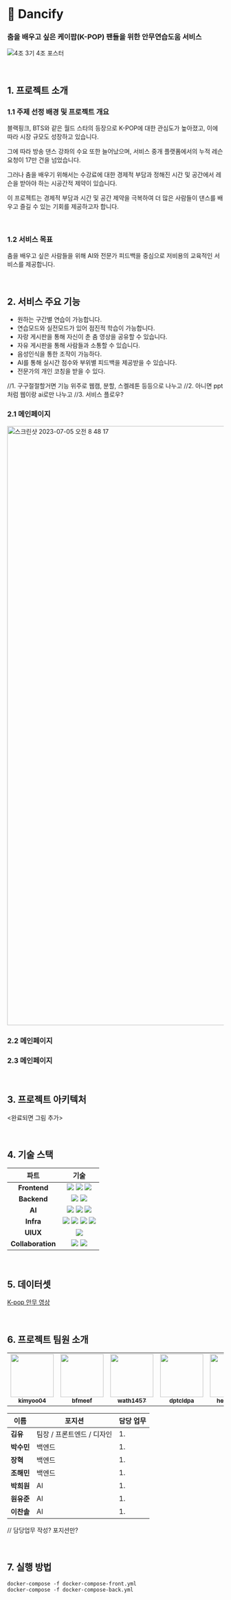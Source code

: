 # 🕺 Dancify

### 춤을 배우고 싶은 케이팝(K-POP) 팬들을 위한 안무연습도움 서비스

![4조  3기 4조 포스터](https://github.com/AIVLE-School-Third-Big-Project/dancify/assets/124374862/dbbae065-d114-4989-abec-adcc30cba542)


<br>

## **1. 프로젝트 소개**

### 1.1 주제 선정 배경 및 프로젝트 개요

블랙핑크, BTS와 같은 월드 스타의 등장으로 K-POP에 대한 관심도가 높아졌고, 이에 따라 시장 규모도 성장하고 있습니다.

그에 따라 방송 댄스 강좌의 수요 또한 늘어났으며, 서비스 중개 플랫폼에서의 누적 레슨 요청이 17만 건을 넘었습니다.

그러나 춤을 배우기 위해서는 수강료에 대한 경제적 부담과 정해진 시간 및 공간에서 레슨을 받아야 하는 시공간적 제약이 있습니다.

이 프로젝트는 경제적 부담과 시간 및 공간 제약을 극복하여 더 많은 사람들이 댄스를 배우고 즐길 수 있는 기회를 제공하고자 합니다.

<br>

### 1.2 서비스 목표

춤을 배우고 싶은 사람들을 위해 AI와 전문가 피드백을 중심으로 저비용의 교육적인 서비스를 제공합니다.

<br>

## **2. 서비스 주요 기능**

- 원하는 구간별 연습이 가능합니다.
- 연습모드와 실전모드가 있어 점진적 학습이 가능합니다.
- 자랑 게시판을 통해 자신이 춘 춤 영상을 공유할 수 있습니다.
- 자유 게시판을 통해 사람들과 소통할 수 있습니다.
- 음성인식을 통한 조작이 가능하다.
- AI를 통해 실시간 점수와 부위별 피드백을 제공받을 수 있습니다.
- 전문가의 개인 코칭을 받을 수 있다.


//1. 구구절절할거면 기능 위주로 웹캠, 분할, 스켈레톤 등등으로 나누고
//2. 아니면 ppt처럼 웹이랑 ai로만 나누고
//3. 서비스 플로우?

### **2.1 메인페이지**

<img width="1390" alt="스크린샷 2023-07-05 오전 8 48 17" src="https://github.com/AIVLE-School-Third-Big-Project/dancify/assets/124374862/abd87d98-b76f-4524-af1e-b7590e18394a">


### **2.2 메인페이지**

### **2.3 메인페이지**

<br>

## **3. 프로젝트 아키텍처**

<완료되면 그림 추가>

<br>

## **4. 기술 스택**

| 파트 | 기술 |
| :-: | :-: |
| **Frontend** | <img src="https://img.shields.io/badge/Typescript-3178C6?style=flat-square&logo=Typescript&logoColor=white"/> <img src="https://img.shields.io/badge/React-61DAFB?style=flat-square&logo=React&logoColor=white"/> <img src="https://img.shields.io/badge/Next.js-000000?style=flat-square&logo=Next.js&logoColor=white"/> |
| **Backend**  | <img src="https://img.shields.io/badge/Django-092E20?style=flat-square&logo=Django&logoColor=white"/> <img src="https://img.shields.io/badge/MySQL-4479A1?style=flat-square&logo=MySQL&logoColor=white"/> |
| **AI**         | <img src="https://img.shields.io/badge/TensorFlow-FF6F00?style=flat-square&logo=TensorFlow&logoColor=white"/> <img src="https://img.shields.io/badge/Mediapipe-00A6D6?style=flat-square&logo=Google&logoColor=white"/> <img src="https://img.shields.io/badge/OpenCV-5C3EE8?style=flat-square&logo=OpenCV&logoColor=white"/> |
| **Infra** | <img src="https://img.shields.io/badge/Docker-2496ED?style=flat-square&logo=Docker&logoColor=white"/> <img src="https://img.shields.io/badge/AWS%20EC2-232F3E?style=flat-square&logo=Amazon%20AWS&logoColor=white"/> <img src="https://img.shields.io/badge/AWS S3-232F3E?style=flat-square&logo=Amazon AWS&logoColor=white"/> <img src="https://img.shields.io/badge/AWS Lambda-FF9900?style=flat-square&logo=Amazon AWS&logoColor=white"/> |
| **UIUX** | <img src="https://img.shields.io/badge/Figma-F24E1E?style=flat-square&logo=Figma&logoColor=white"/> |
| **Collaboration** | <img src="https://img.shields.io/badge/Github-181717?style=flat-square&logo=GitHub&logoColor=white"/> <img src="https://img.shields.io/badge/Discord-7289DA?style=flat-square&logo=Discord&logoColor=white"/> |


<br>

## **5. 데이터셋**

[K-pop 안무 영상](https://aihub.or.kr/aihubdata/data/view.do?currMenu=115&topMenu=100&aihubDataSe=realm&dataSetSn=52)

<br>

## **6. 프로젝트 팀원 소개**

<table>
  <tr>
    <td align="center"><a href="https://github.com/kimyoo04"><img src="https://avatars.githubusercontent.com/u/58503130?v=4" width="100px;"><br /><sub><b>kimyoo04</b></sub></td>
    <td align="center"><a href="https://github.com/bfmeef" width="125" height="170"><img src="https://avatars.githubusercontent.com/u/24477729?&v=4" width="100px;"><br /><sub><b>bfmeef</b></sub></td>
    <td align="center"><a href="https://github.com/wath1457"><img src="https://avatars.githubusercontent.com/u/93395614?v=4" width="100px;"><br /><sub><b>wath1457</b></sub></td>
    <td align="center"><a href="https://github.com/dptcldpa"><img src="https://avatars.githubusercontent.com/u/116916268?v=4" width="100px;"><br /><sub><b>dptcldpa</b></sub></td>
      <td align="center"><a href="https://github.com/heewon00"><img src="https://avatars.githubusercontent.com/u/55778040?v=4" width="100px;"><br /><sub><b>heewon00</b></sub></td>
    <td align="center"><a href="https://github.com/Yujun-Won"><img src="https://avatars.githubusercontent.com/u/124374862?v=4" width="100px;"><br /><sub><b>Yujun-Won</b></sub></td>
    <td align="center"><a href="https://github.com/Leechansol"><img src="https://avatars.githubusercontent.com/u/18729932?v=4" width="100px;"><br /><sub><b>Leechansol</b></sub></td>
  </tr>
</table>


| 이름       | 포지션                     | 담당 업무 |
| ---------- | -------------------------- | --------- |
| **김유**   | 팀장 / 프론트엔드 / 디자인 | 1.        |
| **박수민** | 백엔드                     | 1.        |
| **장혁**   | 백엔드                     | 1.        |
| **조해민** | 백엔드                     | 1.        |
| **박희원** | AI                         | 1.        |
| **원유준** | AI                         | 1.        |
| **이찬솔** | AI                         | 1.        |

// 담당업무 작성? 포지션만?

<br>

## **7. 실행 방법**
```docker
docker-compose -f docker-compose-front.yml
docker-compose -f docker-compose-back.yml
```
